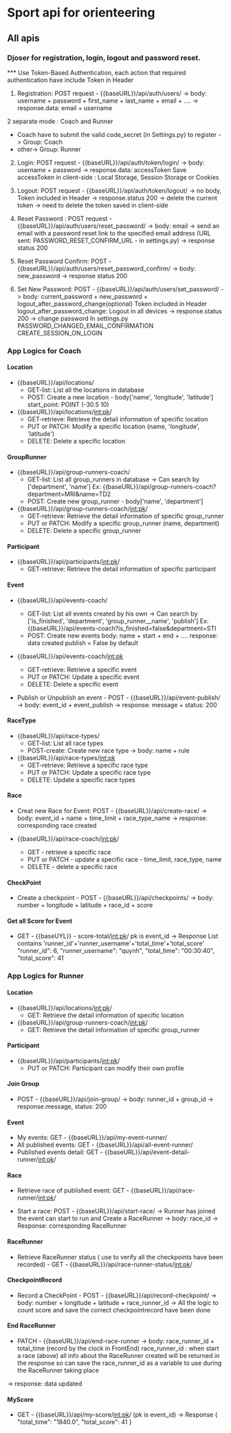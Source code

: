 # Sport api for orienteering 

## All apis

### Djoser for registration, login, logout and password reset.
*** Use Token-Based Authentication, each action that required authentication have include Token in Header

1. Registration: POST request - {{baseURL}}/api/auth/users/ 
-> body: username + password + first_name + last_name + email + ....
-> response.data: email + username

2 separate mode : Coach and Runner
- Coach have to submit the valid code_secret (in Settings.py) to register -> Group: Coach
- other-> Group: Runner

2. Login: POST request - {{baseURL}}/api/auth/token/login/
-> body: username + password
-> response.data: accessToken
Save accessToken in client-side : Local Storage, Session Storage or Cookies

3. Logout: POST request - {{baseURL}}/api/auth/token/logout/
-> no body, Token included in Header 
-> response.status 200 -> delete the current token 
-> need to delete the token saved in client-side 

4. Reset Password : POST request - {{baseURL}}/api/auth/users/reset_password/
-> body: email
-> send an email with a password reset link to the specified email address 
(URL sent: PASSWORD_RESET_CONFIRM_URL - in settings.py)
-> response status 200

5. Reset Password Confirm: POST - {{baseURL}}/api/auth/users/reset_password_confirm/
-> body: new_password
-> response status 200

6. Set New Password: POST - {{baseURL}}/api/auth/users/set_password/
-> body: 
current_password + new_password + logout_after_password_change(optional)
Token included in Header
logout_after_password_change: Logout in all devices
-> response.status 200 -> change password
In settings.py
PASSWORD_CHANGED_EMAIL_CONFIRMATION
CREATE_SESSION_ON_LOGIN


### App Logics for Coach

#### Location 
- {{baseURL}}/api/locations/
    + GET-list: List all the locations in database
    + POST: Create a new location - body['name', 'longitude', 'latitude']
    start_point: POINT (-30.5 10)
- {{baseURL}}/api/locations/<int:pk>/
    + GET-retrieve: Retrieve the detail information of specific location
    + PUT or PATCH: Modify a specific location (name, 'longitude', 'latitude')
    + DELETE: Delete a specific location

#### GroupRunner
- {{baseURL}}/api/group-runners-coach/
    + GET-list: List all group_runners in database
    -> Can search by ['department', 'name']
    Ex: {{baseURL}}/api/group-runners-coach?department=MRI&name=TD2
    + POST: Create new group_runner - body['name', 'department']
- {{baseURL}}/api/group-runners-coach/<int:pk>/
    + GET-retrieve: Retrieve the detail information of specific group_runner
    + PUT or PATCH: Modify a specific group_runner (name, department)
    + DELETE: Delete a specific group_runner

#### Participant
- {{baseURL}}/api/participants/<int:pk>/
    + GET-retrieve: Retrieve the detail information of specific participant


#### Event
- {{baseURL}}/api/events-coach/
    + GET-list: List all events created by his own
    -> Can search by ['is_finished', 'department', 'group_runner__name', 'publish']
    Ex: {{baseURL}}/api/events-coach?is_finished=false&department=STI
    + POST: Create new events 
    body: name + start + end + ....
    response: data created
    publish = False by default

- {{baseURL}}/api/events-coach/<int:pk>
    + GET-retrieve: Retrieve a specific event
    + PUT or PATCH: Update a specific event
    + DELETE: Delete a specific event

- Publish or Unpublish an event - POST - {{baseURL}}/api/event-publish/
-> body: event_id + event_publish
-> response: message + status: 200

#### RaceType
- {{baseURL}}/api/race-types/
    + GET-list: List all race types
    + POST-create: Create new race type
    -> body: name + rule
- {{baseURL}}/api/race-types/<int:pk>
    + GET-retrieve: Retrieve a specific race type
    + PUT or PATCH: Update a specific race type
    + DELETE: Update a specific race types

#### Race
- Creat new Race for Event: POST - {{baseURL}}/api/create-race/
-> body: event_id + name + time_limit + race_type_name
-> response: corresponding race created

- {{baseURL}}/api/race-coach/<int:pk>/
    + GET - retrieve a specific race
    + PUT or PATCH - update a specific race - time_limit, race_type, name
    + DELETE - delete a specific race

#### CheckPoint

- Create a checkpoint - POST - {{baseURL}}/api/checkpoints/ 
-> body: number + longitude + latitude + race_id + score

#### Get all Score for Event
- GET - {{baseUYL}} - score-total/<int:pk>/
pk is event_id
-> Response List contains 'runner_id'+'runner_username'+'total_time'+'total_score' 
        "runner_id": 6,
        "runner_username": "quynh",
        "total_time": "00:30:40",
        "total_score": 41


### App Logics for Runner
#### Location
- {{baseURL}}/api/locations/<int:pk>/
    + GET: Retrieve the detail information of specific location
- {{baseURL}}/api/group-runners-coach/<int:pk>/
    + GET: Retrieve the detail information of specific group_runner

#### Participant
- {{baseURL}}/api/participants/<int:pk>/
    + PUT or PATCH: Participant can modify their own profile

#### Join Group
- POST - {{baseURL}}/api/join-group/
-> body: runner_id + group_id
-> response.message, status: 200

#### Event
- My events: GET - {{baseURL}}/api/my-event-runner/
- All published events: GET - {{baseURL}}/api/all-event-runner/
- Published events detail: GET - {{baseURL}}/api/event-detail-runner/<int:pk>/

#### Race
- Retrieve race of published event: GET - {{baseURL}}/api/race-runner/<int:pk>/

- Start a race: POST - {{baseURL}}/api/start-race/
-> Runner has joined the event can start to run and Create a RaceRunner
-> body: race_id
-> Response: corresponding RaceRunner

#### RaceRunner
- Retrieve RaceRunner status ( use to verify all the checkpoints have been recorded) - GET - {{baseURL}}/api/race-runner-status/<int:pk>/


#### CheckpointRecord
- Record a CheckPoint - POST - {{baseURL}}/api/record-checkpoint/
-> body: number + longitude + latitude + race_runner_id
-> All the logic to count score and save the correct checkpointrecord have been done

#### End RaceRunner
- PATCH - {{baseURL}}/api/end-race-runner
-> body: race_runner_id + total_time (record by the clock in FrontEnd)
race_runner_id : when start a race (above) all info about the RaceRunner created will be returned in the response so can save the race_runner_id as a variable to use during the RaceRunner taking place

-> response: data updated

#### MyScore 
- GET - {{baseURL}}/api/my-score/<int:pk>/ (pk is event_id)
-> Response
{
    "total_time": "1840.0",
    "total_score": 41
}

